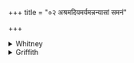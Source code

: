 +++
title = "०२ अश्रमदियमर्यमन्नन्यासां समनं"

+++

<details><summary>Whitney</summary>

### Translation
2. This woman, O Aryaman, hath toiled, going to other women's assembly;  
now, O Aryaman, shall another woman come to her assembly.

### Notes
Ppp. reads in **c** *nv asyā ’ryaman*. The comm. has *śamanam* in **b**  
and **d**, and *anu* for *nu* in **c**. He makes no difficulty in taking  
*ā́yati* (p. *ā॰áyati*) as a 3d pl., which it is not; we ought to have  
either *ā́yan* (*ā॰áyan*), or *ā́nya* instead of *anyā́ḥ:* the translation  
implies the latter. The proper *pada* reading would be *ā́: ayati*. ⌊For  
*sámanam* 'wedding-assembly,' see Bergaigne, *Rel. Véd.* i. 159, n. 3.  
Comm. renders *an̄gá* by *he;* Bloomfield, "without fail."⌋
</details>

<details><summary>Griffith</summary>

Wooer! this girl hath toiled in vain, going to others' marriages. Now to her wedding, verily, wooer! another maid shall come.
</details>
